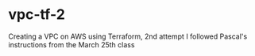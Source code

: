 # vpc-tf-2
Creating a VPC on AWS using Terraform, 2nd attempt
I followed Pascal's instructions from the March 25th class
